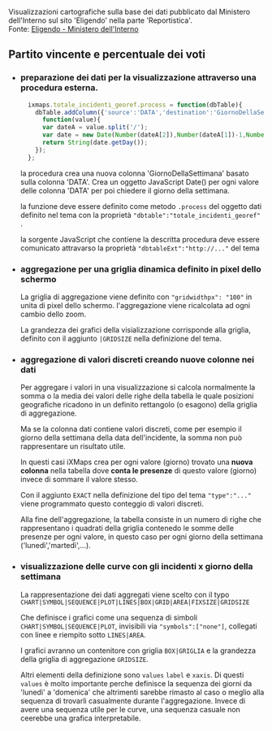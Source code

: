 Visualizzazioni cartografiche sulla base dei dati pubblicato dal Ministero dell'Interno sul sito 'Eligendo' nella parte 'Reportistica'.<br>
 Fonte: <a href="https://elezioni.interno.gov.it/report" target="_blank">Eligendo - Ministero dell'Interno</a>

Partito vincente e percentuale dei voti
---

- ### preparazione dei dati per la visualizzazione attraverso una procedura esterna.

  ```javascript
	ixmaps.totale_incidenti_georef.process = function(dbTable){
	  dbTable.addColumn({'source':'DATA','destination':'GiornoDellaSettimana'},
	    function(value){
		var dateA = value.split('/');
		var date = new Date(Number(dateA[2]),Number(dateA[1])-1,Number(dateA[0]));
		return String(date.getDay());
	  });
	}; 
  ```
  la procedura crea una nuova colonna 'GiornoDellaSettimana' basato sulla colonna 'DATA'. Crea un oggetto JavaScript Date() per ogni  valore delle colonna 'DATA' per poi chiedere il giorno della settimana.
  
  la funzione deve essere definito come metodo `.process` del oggetto dati definito nel tema con la proprietà `"dbtable":"totale_incidenti_georef"` .
  
  la sorgente JavaScript che contiene la descritta procedura deve essere comunicato attravarso la proprietà `"dbtableExt":"http://..."` del tema  

- ### aggregazione per una griglia dinamica definito in pixel dello schermo

  La griglia di aggregazione viene definito con `"gridwidthpx": "100"` in unita di pixel dello schermo. l'aggregazione viene ricalcolata ad ogni cambio dello zoom. 
  
  La grandezza dei grafici della visializzazione corrisponde alla griglia, definito con il aggiunto `|GRIDSIZE` nella definizione del tema.

- ### aggregazione di **valori discreti** creando nuove colonne nei dati

  Per aggregare i valori in una visualizzazione si calcola normalmente la somma o la media dei valori delle righe della tabella le quale posizioni geografiche ricadono in un definito rettangolo (o esagono) della griglia di aggregazione.

  Ma se la colonna dati contiene valori discreti, come per esempio il giorno della settimana della data dell'incidente, la somma non può rappresentare un risultato utile.

  In questi casi iXMaps crea per ogni valore (giorno) trovato una **nuova colonna** nella tabella dove **conta le presenze** di questo valore (giorno) invece di sommare il valore stesso.

  Con il aggiunto `EXACT` nella definizione del tipo del tema `"type":"..."` viene programmato questo conteggio di valori discreti.

  Alla fine dell'aggregazione, la tabella consiste in un numero di righe che rappresentano i quadrati della griglia contenedo le somme delle presenze per ogni valore, in questo caso per ogni giorno della settimana ('lunedì','martedì',...).

- ### visualizzazione delle curve con gli incidenti x giorno della settimana

  La rappresentazione dei dati aggregati viene scelto con il typo `CHART|SYMBOL|SEQUENCE|PLOT|LINES|BOX|GRID|AREA|FIXSIZE|GRIDSIZE`
  
  Che definisce i grafici come una sequenza di simboli `CHART|SYMBOL|SEQUENCE|PLOT`, invisibili via `"symbols":["none"]`, collegati con linee e riempito sotto `LINES|AREA`.
  
  I grafici avranno un contenitore con griglia `BOX|GRIGLIA` e la grandezza della griglia di aggregazione `GRIDSIZE`.
  
  Altri elementi della definizione sono `values` `label` e `xaxis`. Di questi `values` è molto importante perche definisce la sequenza dei giorni da 'lunedì' a 'domenica' che altrimenti sarebbe rimasto al caso o meglio alla sequenza di trovarli casualmente durante l'aggregazione. Invece di avere una sequenza utile per le curve, una sequenza casuale non ceerebbe una grafica interpretabile. 
